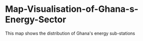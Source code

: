 # Map-Visualisation-of-Ghana-s-Energy-Sector
This map shows the distribution of Ghana's energy sub-stations
